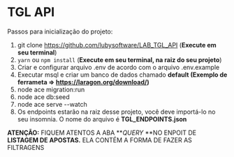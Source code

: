 # TGL API

Passos para inicialização do projeto: 

1. git clone https://github.com/lubysoftware/LAB_TGL_API (**Execute em seu terminal**)
2. `yarn` ou `npm install` (**Execute em seu terminal, na raiz do seu projeto**)
3. Criar e configurar arquivo .env de acordo com o arquivo .env.example
4. Executar msql e criar um banco de dados chamado **default (Exemplo de ferrameta => https://laragon.org/download/)**
5. node ace migration:run
6. node ace db:seed
7. node ace serve --watch
8. Os endpoints estarão na raiz desse projeto, você deve importá-lo no seu insomnia. O nome do arquivo é **TGL_ENDPOINTS.json**

**ATENÇÃO:** FIQUEM ATENTOS A ABA **_QUERY_ **NO ENPOIT DE **LISTAGEM DE APOSTAS.** ELA CONTÉM A FORMA DE FAZER AS FILTRAGENS
